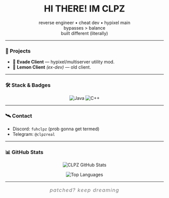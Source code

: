 <h1 align="center">HI THERE! IM CLPZ</h1>
<p align="center">
  reverse engineer • cheat dev • hypixel main<br>
  bypasses &gt; balance<br>
  built different (literally)
</p>

---

### 🧩 Projects
- 🥷 **Evade Client** — hypixel/multiserver utility mod.  
- 🍋 **Lemon Client** *(ex-dev)* — old client.

---

### 🛠️ Stack & Badges

<p align="center">
  <img alt="Java" src="https://img.shields.io/badge/Java-ED8B00?style=for-the-badge&logo=java&logoColor=white" />
  <img alt="C++" src="https://img.shields.io/badge/C++-00599C?style=for-the-badge&logo=c%2B%2B&logoColor=white" />
</p>

---

### 🛰️ Contact
- Discord: `fuhclpz` (prob gonna get termed)  
- Telegram: `@clpzreal`

---

### 📊 GitHub Stats

<p align="center">
  <img alt="CLPZ GitHub Stats" src="https://github-readme-stats.vercel.app/api?username=clpz1&show_icons=true&theme=radical" />
</p>

<p align="center">
  <img alt="Top Languages" src="https://github-readme-stats.vercel.app/api/top-langs/?username=clpz1&layout=compact&theme=radical" />
</p>

---

<p align="center" style="font-style: italic; color: #7a7a7a; font-size: 1rem; letter-spacing: 1.5px;">
  patched? keep dreaming  
</p>

